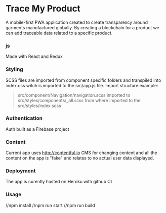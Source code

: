 # Trace My Product

A mobile-first PWA application created to create transparency around garments manufactured globally. By creating a blockchain for a product we can add traceable data related to a specific product.

### js
Made with React and Redux

### Styling
SCSS files are imported from component specific folders and transpiled into index.css witch is imported to the src/app.js file.
Import structure example:

> src/component/Navigation/navigation.scss 
imported to 
>src/styles/components/_all.scss 
from where imported to the 
>src/styles/index.scss

### Authentication
Auth built as a Firebase project 

### Content 
Current app uses http://contentful.io CMS for changing content and all the content on the app is "fake" and relates to no actual user data displayed.

### Deployment
The app is curently hosted on Heroku with github CI

### Usage

//npm install
//npm run start
//npm run build

